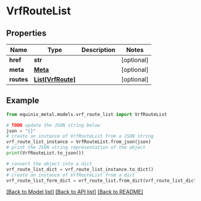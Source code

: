 # VrfRouteList


## Properties

Name | Type | Description | Notes
------------ | ------------- | ------------- | -------------
**href** | **str** |  | [optional] 
**meta** | [**Meta**](Meta.md) |  | [optional] 
**routes** | [**List[VrfRoute]**](VrfRoute.md) |  | [optional] 

## Example

```python
from equinix_metal.models.vrf_route_list import VrfRouteList

# TODO update the JSON string below
json = "{}"
# create an instance of VrfRouteList from a JSON string
vrf_route_list_instance = VrfRouteList.from_json(json)
# print the JSON string representation of the object
print(VrfRouteList.to_json())

# convert the object into a dict
vrf_route_list_dict = vrf_route_list_instance.to_dict()
# create an instance of VrfRouteList from a dict
vrf_route_list_form_dict = vrf_route_list.from_dict(vrf_route_list_dict)
```
[[Back to Model list]](../README.md#documentation-for-models) [[Back to API list]](../README.md#documentation-for-api-endpoints) [[Back to README]](../README.md)


